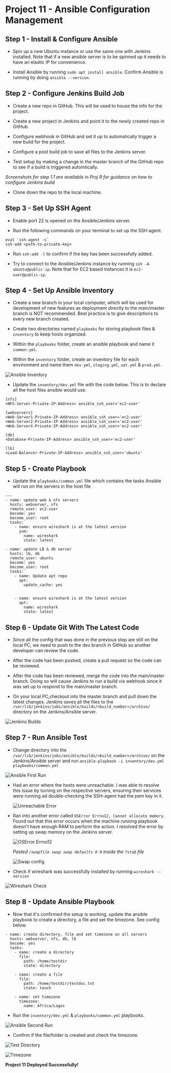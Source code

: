 # Project 11 - Ansible Configuration Management

**Step 1 - Install & Configure Ansible**
---

- Spin up a new Ubuntu instance or use the same one with Jenkins installed. Note that if a new ansible server is to be spinned up it needs to have an elastic IP for convenience.

- Install Ansible by running `sudo apt install ansible`. Confirm Ansible is running by doing `ansible --version`.

**Step 2 - Configure Jenkins Build Job**
---

- Create a new repo in GitHub. This will be used to house the info for the project.

- Create a new project in Jenkins and point it to the newly created repo in GitHub.

- Configure webhook in GitHub and set it up to automatically trigger a new build for the project.

- Configure a post build job to save all files to the Jenkins server.

- Test setup by making a change in the master branch of the GitHub repo to see if a build is triggered automtically.

*Screenshots for step 1.1 are available in Proj 9 for guidance on how to configure Jenkins build*

- Clone down the repo to the local machine.

**Step 3 - Set Up SSH Agent**
---

- Enable port 22 is opened on the Ansible/Jenkins server.

- Run the following commands on your terminal to set up the SSH agent.

```
eval `ssh-agent -s`
ssh-add <path-to-private-key>
```

- Run `ssh-add -l` to confirm if the key has been successfully added.

- Try to connect to the Ansible/Jenkins instance by running `ssh -A ubuntu@public-ip`. Note that for EC2 based instances it is `ec2-user@public-ip`.

**Step 4 - Set Up Ansible Inventory**
---

- Create a new branch in your local computer, which will be used for development of new features as deployment directly to the main/master branch is NOT recommended. Best practice is to give descriptions to every new branch created.

- Create two directories named `playbooks` for storing playbook files & `inventory` to keep hosts organized.

- Within the `playbooks` folder, create an ansible playbook and name it `common.yml`.

- Within the `inventory` folder, create an inventory file for each environment and name them `dev.yml`, `staging.yml`, `uat.yml` & `prod.yml`.

![Ansible Inventory](images/inventory.png)

- Update the `inventory/dev.yml` file with the code below. This is to declare all the host files ansible would use.

```
[nfs]
<NFS-Server-Private-IP-Address> ansible_ssh_user='ec2-user'

[webservers]
<Web-Server1-Private-IP-Address> ansible_ssh_user='ec2-user'
<Web-Server2-Private-IP-Address> ansible_ssh_user='ec2-user'
<Web-ServerX-Private-IP-Address> ansible_ssh_user='ec2-user'

[db]
<Database-Private-IP-Address> ansible_ssh_user='ec2-user' 

[lb]
<Load-Balancer-Private-IP-Address> ansible_ssh_user='ubuntu'
```

**Step 5 - Create Playbook**
---

- Update the `playbooks/common.yml` file which contains the tasks Ansible will run on the servers in the host file

```
---
- name: update web & nfs servers
  hosts: webserver, nfs
  remote_user: ec2-user
  become: yes
  become_user: root
  tasks:
    - name: ensure wireshark is at the latest version
      yum:
        name: wireshark
        state: latest

- name: update LB & db server
  hosts: lb, db
  remote_user: ubuntu
  become: yes
  become_user: root
  tasks:
    - name: Update apt repo
      apt: 
        update_cache: yes


    - name: ensure wireshark is at the latest version
      apt:
        name: wireshark
        state: latest
```

**Step 6 - Update Git With The Latest Code**
---

- Since all the config that was done in the previous step are still on the local PC, we need to push to the dev branch in GitHub so another developer can review the code.

- After the code has been pushed, create a pull request so the code can be reviewed.

- After the code has been reviewed, merge the code into the main/master branch. Doing so will cause Jenkins to run a build via webhook since it was set up to respond to the main/master branch.

- On your local PC,checkout into the master branch and pull down the latest changes. Jenkins saves all the files to the `/var/lib/jenkins/jobs/ansible/builds/<build_number>/archive/` directory on the Jenkins/Ansible server.

![Jenkins Builds](images/jenkinsbuilds.png)

**Step 7 - Run Ansible Test**
---

- Change directory into the `/var/lib/jenkins/jobs/ansible/builds/<build_number>/archive/` on the Jenkins/Ansible server and run `ansible-playbook -i inventory/dev.yml playbooks/common.yml`

![Ansible First Run](images/ansible1st.png)

  - Had an error where the hosts were unreachable. I was able to resolve this issue by turning on the respective servers, ensuring their services were running ad double-checking the SSH-agent had the pem key in it.

    ![Unreachable Error](images/unreachable_err.png)

  - Ran into another error called `OSError Errno12, Cannot allocate memory`. Found out that this error occurs when the machine running playbook doesn't have enough RAM to perform the action. I resolved the error by setting up swap memory on the Jenkins server.

    ![OSError Errno12](images/oserror.png)
    
    *Pasted `/swapfile swap swap defaults 0 0` inside the `fstab` file* 

    ![Swap config](images/swapfile.png)

- Check if wireshark was successfully installed by running `wireshark --version`

![Wireshark Check](images/wireshark.png)

**Step 8 - Update Ansible Playbook**
---

- Now that it's confirmed the setup is working, update the ansible playbook to create a directory, a file and set the timezone. See config below.

```
- name: create directory, file and set timezone on all servers
  hosts: webserver, nfs, db, lb
  become: yes
  tasks:
    - name: create a directory
      file:
        path: /home/testdir
        state: directory

    - name: create a file
      file:
        path: /home/testdir/testdoc.txt
        state: touch

    - name: set timezone
      timezone:
        name: Africa/Lagos
```

- Run the `inventory/dev.yml` & `playbooks/common.yml` playbooks.

![Ansible Second Run](images/ansible2nd.png)

- Confirm if the file/folder is created and check the timezone.

![Test Directory](images/testdir.png)

![Timezone](images/timezone.png)

**Project 11 Deployed Successfully!**
